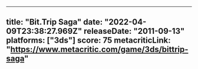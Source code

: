 
---
title: "Bit.Trip Saga"
date: "2022-04-09T23:38:27.969Z"
releaseDate: "2011-09-13"
platforms: ["3ds"]
score: 75
metacriticLink: "https://www.metacritic.com/game/3ds/bittrip-saga"
---
